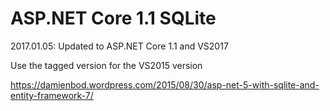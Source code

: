 # ASP.NET Core 1.1 SQLite

2017.01.05: Updated to ASP.NET Core 1.1 and VS2017

Use the tagged version for the VS2015 version

https://damienbod.wordpress.com/2015/08/30/asp-net-5-with-sqlite-and-entity-framework-7/
